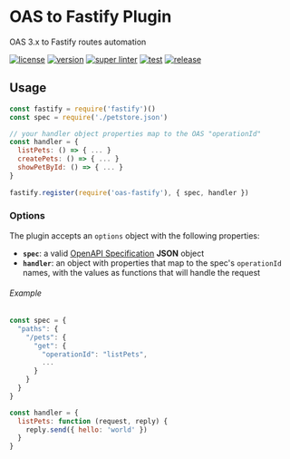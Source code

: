 # OAS to Fastify Plugin

OAS 3.x to Fastify routes automation

[![license][license-img]][license-url]
[![version][npm-img]][npm-url]
[![super linter][super-linter-img]][super-linter-url]
[![test][test-img]][test-url]
[![release][release-img]][release-url]

[license-url]: LICENSE
[license-img]: https://badgen.net/github/license/ahmadnassri/node-oas-fastify

[npm-url]: https://www.npmjs.com/package/oas-fastify
[npm-img]: https://badgen.net/npm/v/oas-fastify

[super-linter-url]: https://github.com/ahmadnassri/node-oas-fastify/actions?query=workflow%3Asuper-linter
[super-linter-img]: https://github.com/ahmadnassri/node-oas-fastify/workflows/super-linter/badge.svg

[test-url]: https://github.com/ahmadnassri/node-oas-fastify/actions?query=workflow%3Atest
[test-img]: https://github.com/ahmadnassri/node-oas-fastify/workflows/test/badge.svg

[release-url]: https://github.com/ahmadnassri/node-oas-fastify/actions?query=workflow%3Arelease
[release-img]: https://github.com/ahmadnassri/node-oas-fastify/workflows/release/badge.svg

## Usage

```js
const fastify = require('fastify')()
const spec = require('./petstore.json')

// your handler object properties map to the OAS "operationId"
const handler = {
  listPets: () => { ... }
  createPets: () => { ... }
  showPetById: () => { ... }
}
 
fastify.register(require('oas-fastify'), { spec, handler }) 
```

### Options

The plugin accepts an `options` object with the following properties:

- **`spec`**: a valid [OpenAPI Specification](https://github.com/OAI/OpenAPI-Specification/) **JSON** object
- **`handler`**: an object with properties that map to the spec's `operationId` names, with the values as functions that will handle the request

###### Example

```js
const spec = {
  "paths": {
    "/pets": {
      "get": {
        "operationId": "listPets",
        ...
      }
    }
  }
}

const handler = {
  listPets: function (request, reply) {
    reply.send({ hello: 'world' })
  }
}
```
